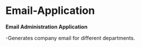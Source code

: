 # Email-Application

**Email Administration Application** 

-Generates company email  for different departments.
